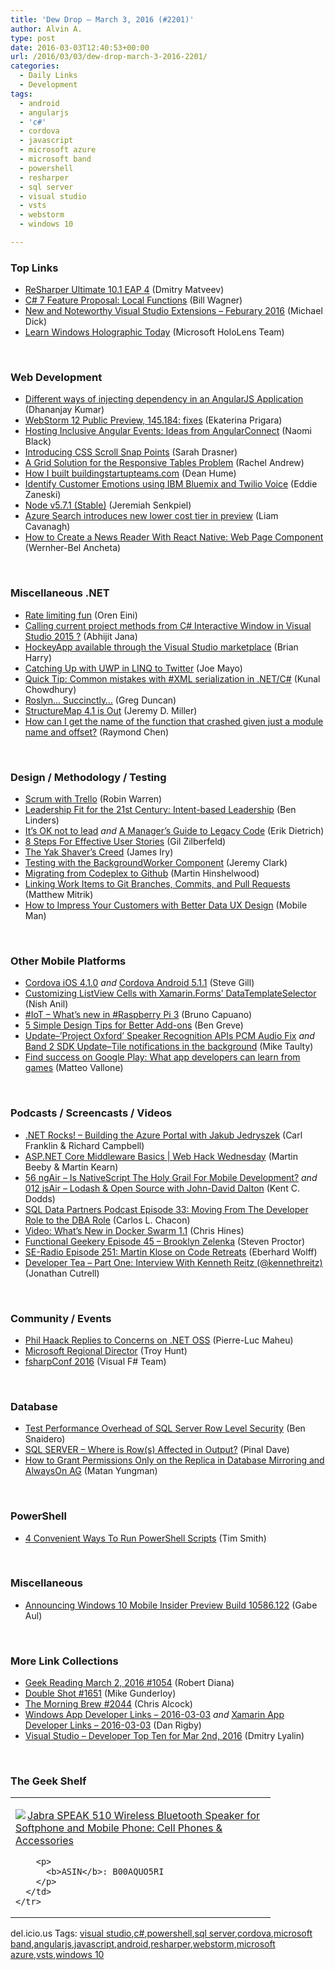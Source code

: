 ```yaml
---
title: 'Dew Drop – March 3, 2016 (#2201)'
author: Alvin A.
type: post
date: 2016-03-03T12:40:53+00:00
url: /2016/03/03/dew-drop-march-3-2016-2201/
categories:
  - Daily Links
  - Development
tags:
  - android
  - angularjs
  - 'c#'
  - cordova
  - javascript
  - microsoft azure
  - microsoft band
  - powershell
  - resharper
  - sql server
  - visual studio
  - vsts
  - webstorm
  - windows 10

---
```

### <a name="top"></a>Top Links

  * <a href="http://blog.jetbrains.com/dotnet/2016/03/02/resharper-ultimate-10-1-eap-4/" target="_blank">ReSharper Ultimate 10.1 EAP 4</a> (Dmitry Matveev)
  * <a href="http://thebillwagner.com/Blog/Item/2016-03-02-C7FeatureProposalLocalFunctions" target="_blank">C# 7 Feature Proposal: Local Functions</a> (Bill Wagner)
  * <a href="https://blogs.msdn.microsoft.com/visualstudio/2016/03/02/new-noteworthy-visual-studio-extensions-feburary-2016/" target="_blank">New and Noteworthy Visual Studio Extensions – Feburary 2016</a> (Michael Dick)
  * <a href="https://blogs.windows.com/buildingapps/2016/03/02/learn-windows-holographic-today/?WT.mc_id=DX_MVP4025064" target="_blank">Learn Windows Holographic Today</a> (Microsoft HoloLens Team)

&nbsp;

### <a name="web"></a>Web Development

  * <a href="http://debugmode.net/2016/03/02/different-ways-of-injecting-dependency-in-an-angularjs-application/" target="_blank">Different ways of injecting dependency in an AngularJS Application</a> (Dhananjay Kumar)
  * <a href="http://blog.jetbrains.com/webstorm/2016/03/webstorm-12-public-preview-145-184-fixes/" target="_blank">WebStorm 12 Public Preview, 145.184: fixes</a> (Ekaterina Prigara)
  * <a href="http://angularjs.blogspot.com/2016/03/hosting-inclusive-angular-events-ideas.html" target="_blank">Hosting Inclusive Angular Events: Ideas from AngularConnect</a> (Naomi Black)
  * <a href="https://css-tricks.com/introducing-css-scroll-snap-points/" target="_blank">Introducing CSS Scroll Snap Points</a> (Sarah Drasner)
  * <a href="http://www.rachelandrew.co.uk/archives/2016/03/02/a-grid-solution-for-the-responsive-tables-problem/" target="_blank">A Grid Solution for the Responsive Tables Problem</a> (Rachel Andrew)
  * <a href="http://feedproxy.google.com/~r/DeanHumesBlog/~3/MVyaUquRZUc/10138" target="_blank">How I built buildingstartupteams.com</a> (Dean Hume)
  * <a href="http://twilioinc.wpengine.com/2016/03/identify-customer-emotions-using-ibm-bluemix-and-twilio-voice.html" target="_blank">Identify Customer Emotions using IBM Bluemix and Twilio Voice</a> (Eddie Zaneski)
  * <a href="https://nodejs.org/en/blog/release/v5.7.1" target="_blank">Node v5.7.1 (Stable)</a> (Jeremiah Senkpiel)
  * <a href="https://azure.microsoft.com/blog/azure-search-introduces-new-lower-cost-tier-in-preview/" target="_blank">Azure Search introduces new lower cost tier in preview</a> (Liam Cavanagh)
  * <a href="http://code.tutsplus.com/tutorials/how-to-create-a-news-reader-with-react-native-web-page-component--cms-25993" target="_blank">How to Create a News Reader With React Native: Web Page Component</a> (Wernher-Bel Ancheta)

&nbsp;

### <a name="dotnet"></a>Miscellaneous .NET

  * <a href="http://feedproxy.google.com/~r/AyendeRahien/~3/AvMmr4TqgZI/rate-limiting-fun" target="_blank">Rate limiting fun</a> (Oren Eini)
  * <a href="http://dailydotnettips.com/2016/03/02/calling-a-current-project-method-from-c-interactive-window-in-visual-studio-2015/" target="_blank">Calling current project methods from C# Interactive Window in Visual Studio 2015 ?</a> (Abhijit Jana)
  * <a href="https://blogs.msdn.microsoft.com/bharry/2016/03/02/hockeyapp-available-through-the-visual-studio-marketplace/" target="_blank">HockeyApp available through the Visual Studio marketplace</a> (Brian Harry)
  * <a href="http://geekswithblogs.net/WinAZ/archive/2016/03/02/catching-up-with-uwp-in-linq-to-twitter.aspx" target="_blank">Catching Up with UWP in LINQ to Twitter</a> (Joe Mayo)
  * <a href="http://feedproxy.google.com/~r/kunal2383/~3/tHUG2jZwu_I/mistakes-in-xml-serialization.html" target="_blank">Quick Tip: Common mistakes with #XML serialization in .NET/C#</a> (Kunal Chowdhury)
  * <a href="https://channel9.msdn.com/coding4fun/blog/Roslyn-Succinctly?WT.mc_id=DX_MVP4025064" target="_blank">Roslyn&#8230; Succinctly&#8230;</a> (Greg Duncan)
  * <a href="http://jeremydmiller.com/2016/03/02/structuremap-4-1-is-out/" target="_blank">StructureMap 4.1 is Out</a> (Jeremy D. Miller)
  * <a href="https://blogs.msdn.microsoft.com/oldnewthing/20160302-00/?p=93103" target="_blank">How can I get the name of the function that crashed given just a module name and offset?</a> (Raymond Chen)

&nbsp;

### <a name="design"></a>Design / Methodology / Testing

  * <a href="http://www.infoq.com/articles/scrum-trello?utm_campaign=infoq_content&utm_source=infoq&utm_medium=feed&utm_term=global" target="_blank">Scrum with Trello</a> (Robin Warren)
  * <a href="http://www.infoq.com/news/2016/03/leadership-fit-marquet?utm_campaign=infoq_content&utm_source=infoq&utm_medium=feed&utm_term=global" target="_blank">Leadership Fit for the 21st Century: Intent-based Leadership</a> (Ben Linders)
  * <a href="http://www.infragistics.com/community/blogs/erikdietrich/archive/2016/03/03/it-39-s-ok-not-to-lead.aspx" target="_blank">It&#8217;s OK not to lead</a> _and_ <a href="http://blog.ndepend.com/managers-guide-legacy-code/" target="_blank">A Manager’s Guide to Legacy Code</a> (Erik Dietrich)
  * <a href="http://feedproxy.google.com/~r/gilzilberfeld/~3/8CEfsaE8nZo/8-steps-for-effective-user-stories.html" target="_blank">8 Steps For Effective User Stories</a> (Gil Zilberfeld)
  * <a href="http://james-iry.blogspot.com/2016/03/the-yak-shavers-creed.html" target="_blank">The Yak Shaver&#8217;s Creed</a> (James Iry)
  * <a href="http://jeremybytes.blogspot.com/2016/03/testing-with-backgroundworker-component.html" target="_blank">Testing with the BackgroundWorker Component</a> (Jeremy Clark)
  * <a href="http://nkdagility.com/migrating-codeplex-github/" target="_blank">Migrating from Codeplex to Github</a> (Martin Hinshelwood)
  * <a href="https://blogs.msdn.microsoft.com/visualstudioalm/2016/03/02/linking-work-items-to-git-branches-commits-and-pull-requests/" target="_blank">Linking Work Items to Git Branches, Commits, and Pull Requests</a> (Matthew Mitrik)
  * <a href="http://www.infragistics.com/community/blogs/mobileman/archive/2016/03/02/how-to-impress-your-customers-with-better-data-ux-design.aspx" target="_blank">How to Impress Your Customers with Better Data UX Design</a> (Mobile Man)

&nbsp;

### <a name="mobile"></a>Other Mobile Platforms

  * <a href="https://cordova.apache.org/announcements/2016/03/02/ios-4.1.0.html" target="_blank">Cordova iOS 4.1.0</a> _and_ <a href="https://cordova.apache.org/announcements/2016/03/02/cordova-android-5.1.1.html" target="_blank">Cordova Android 5.1.1</a> (Steve Gill)
  * <a href="https://blog.xamarin.com/customizing-list-view-cells-xamarin-forms-datatemplateselector/" target="_blank">Customizing ListView Cells with Xamarin.Forms’ DataTemplateSelector</a> (Nish Anil)
  * <a href="http://feedproxy.google.com/~r/elbruno/~3/ONBZ2QXfZyU/" target="_blank">#IoT – What’s new in #Raspberry Pi 3</a> (Bruno Capuano)
  * <a href="http://feedproxy.google.com/~r/GDBcode/~3/b_mtwqmDPog/5-simple-design-tips-for-better-add-ons.html" target="_blank">5 Simple Design Tips for Better Add-ons</a> (Ben Greve)
  * <a href="http://feedproxy.google.com/~r/mtaulty/~3/JTqfVjswrZE/" target="_blank">Update–’Project Oxford’ Speaker Recognition APIs PCM Audio Fix</a> _and_ <a href="http://feedproxy.google.com/~r/mtaulty/~3/yZ4wJ2IePdU/" target="_blank">Band 2 SDK Update–Tile notifications in the background</a> (Mike Taulty)
  * <a href="http://feedproxy.google.com/~r/blogspot/hsDu/~3/vD4sTtAR770/find-success-on-google-play-what-app.html" target="_blank">Find success on Google Play: What app developers can learn from games</a> (Matteo Vallone)

&nbsp;

### <a name="podcasts"></a>Podcasts / Screencasts / Videos

  * <a href="http://www.dotnetrocks.com/default.aspx?ShowNum=1265" target="_blank">.NET Rocks! &#8211; Building the Azure Portal with Jakub Jedryszek</a> (Carl Franklin & Richard Campbell)
  * <a href="https://channel9.msdn.com/Shows/Web-Hack-Wednesday/ASPNET-Core-Middleware-Basics?WT.mc_id=DX_MVP4025064" target="_blank">ASP.NET Core Middleware Basics | Web Hack Wednesday</a> (Martin Beeby & Martin Kearn)
  * <a href="http://audio.angularair.com/e/56-ngair-is-nativescript-the-holy-grail-for-mobile-development/" target="_blank">56 ngAir &#8211; Is NativeScript The Holy Grail For Mobile Development?</a> _and_ <a href="http://audio.javascriptair.com/e/012-jsair-lodash-open-source-with-john-david-dalton/" target="_blank">012 jsAir &#8211; Lodash & Open Source with John-David Dalton</a> (Kent C. Dodds)
  * <a href="http://sqldatapartners.com/2016/03/02/developer2dba/" target="_blank">SQL Data Partners Podcast Episode 33: Moving From The Developer Role to the DBA Role</a> (Carlos L. Chacon)
  * <a href="https://blog.docker.com/2016/03/video-whats-new-docker-swarm-1-1/" target="_blank">Video: What’s New in Docker Swarm 1.1</a> (Chris Hines)
  * <a href="https://www.functionalgeekery.com/episode-45-brooklyn-zelenka/" target="_blank">Functional Geekery Episode 45 – Brooklyn Zelenka</a> (Steven Proctor)
  * <a href="http://feedproxy.google.com/~r/se-radio/~3/9fqtHuhTHt4/" target="_blank">SE-Radio Episode 251: Martin Klose on Code Retreats</a> (Eberhard Wolff)
  * <a href="http://feedproxy.google.com/~r/DeveloperTea/~3/rwRNaw1L2KA/28047-part-one-interview-with-kenneth-reitz-kennethreitz" target="_blank">Developer Tea &#8211; Part One: Interview With Kenneth Reitz (@kennethreitz)</a> (Jonathan Cutrell)

&nbsp;

### <a name="events"></a>Community / Events

  * <a href="http://www.infoq.com/news/2016/03/open-source-phil-haack?utm_campaign=infoq_content&utm_source=infoq&utm_medium=feed&utm_term=global" target="_blank">Phil Haack Replies to Concerns on .NET OSS</a> (Pierre-Luc Maheu)
  * <a href="http://feedproxy.google.com/~r/TroyHunt/~3/keOjqBJST80/microsoft-regional-director.html" target="_blank">Microsoft Regional Director</a> (Troy Hunt)
  * <a href="https://blogs.msdn.microsoft.com/dotnet/2016/03/02/fsharpconf-2016/" target="_blank">fsharpConf 2016</a> (Visual F# Team)

&nbsp;

### <a name="sql"></a>Database

  * <a href="http://feedproxy.google.com/~r/MSSQLTips-LatestSqlServerTips/~3/ONutbzsz_hE/tip.asp" target="_blank">Test Performance Overhead of SQL Server Row Level Security</a> (Ben Snaidero)
  * <a href="http://blog.sqlauthority.com/2016/03/03/sql-server-rows-affected-output/" target="_blank">SQL SERVER – Where is Row(s) Affected in Output?</a> (Pinal Dave)
  * <a href="http://www.madeiradata.com/grant-permissions-only-database-mirroring/" target="_blank">How to Grant Permissions Only on the Replica in Database Mirroring and AlwaysOn AG</a> (Matan Yungman)

&nbsp;

### <a name="ps"></a>PowerShell

  * <a href="http://feedproxy.google.com/~r/MSSQLTips-LatestSqlServerTips/~3/-IYq8dH10Ho/tip.asp" target="_blank">4 Convenient Ways To Run PowerShell Scripts</a> (Tim Smith)

&nbsp;

### <a name="misc"></a>Miscellaneous

  * <a href="http://blogs.windows.com/windowsexperience/2016/03/02/announcing-windows-10-mobile-insider-preview-build-10586-122/?WT.mc_id=DX_MVP4025064" target="_blank">Announcing Windows 10 Mobile Insider Preview Build 10586.122</a> (Gabe Aul)

&nbsp;

### <a name="links"></a>More Link Collections

  * <a href="http://feeds.regulargeek.com/~r/RegularGeek/~3/q-xJvZuLdZw/" target="_blank">Geek Reading March 2, 2016 #1054</a> (Robert Diana)
  * <a href="http://afreshcup.com/home/2016/3/2/double-shot-1651.html" target="_blank">Double Shot #1651</a> (Mike Gunderloy)
  * <a href="http://feedproxy.google.com/~r/ReflectivePerspective/~3/ZDK8IuQ9fUU/" target="_blank">The Morning Brew #2044</a> (Chris Alcock)
  * <a href="http://windowsappdev.com/2016/03/windows-app-developer-links-2016-03-03/" target="_blank">Windows App Developer Links &#8211; 2016-03-03</a> _and_ <a href="http://allaboutxamarin.com/2016/03/xamarin-app-developer-links-2016-03-03/" target="_blank">Xamarin App Developer Links &#8211; 2016-03-03</a> (Dan Rigby)
  * <a href="http://www.lyalin.com/2016/03/02/visual-studio-developer-top-ten-for-mar-2nd-2016/" target="_blank">Visual Studio – Developer Top Ten for Mar 2nd, 2016</a> (Dmitry Lyalin)

&nbsp;

### <a name="shelf"></a>The Geek Shelf

<div id="scid:7dc1bd33-94bd-46fd-a20b-0131235bcd47:9e26bb63-81c5-4d9b-86ca-55f6f3807cd0" class="wlWriterEditableSmartContent" style="float: none; padding-bottom: 0px; padding-top: 0px; padding-left: 0px; margin: 0px; display: inline; padding-right: 0px">
  <table cellspacing="0" cellpadding="2" width="400" border="0" unselectable="on">
    <tr>
      <td valign="top" width="400">
        <p>
          <a title="Jabra SPEAK 510 Wireless Bluetooth Speaker for Softphone and Mobile Phone: Cell Phones & Accessories" href="http://www.amazon.com/exec/obidos/ASIN/B00AQUO5RI/amavin-20"><img data-recalc-dims="1" decoding="async" src="https://i0.wp.com/images.amazon.com/images/P/B00AQUO5RI.01.MZZZZZZZ.jpg?w=660" border="0" align="left" style="float:left" />Jabra SPEAK 510 Wireless Bluetooth Speaker for Softphone and Mobile Phone: Cell Phones & Accessories</a>
        </p>
        
        <p>
          <b>ASIN</b>: B00AQUO5RI
        </p>
      </td>
    </tr>
  </table>
</div>

<div id="scid:0767317B-992E-4b12-91E0-4F059A8CECA8:06cf67eb-b08a-4e1c-846f-8048f061ceea" class="wlWriterEditableSmartContent" style="float: none; padding-bottom: 0px; padding-top: 0px; padding-left: 0px; margin: 0px; display: inline; padding-right: 0px">
  del.icio.us Tags: <a href="http://del.icio.us/popular/visual+studio" rel="tag">visual studio</a>,<a href="http://del.icio.us/popular/c%23" rel="tag">c#</a>,<a href="http://del.icio.us/popular/powershell" rel="tag">powershell</a>,<a href="http://del.icio.us/popular/sql+server" rel="tag">sql server</a>,<a href="http://del.icio.us/popular/cordova" rel="tag">cordova</a>,<a href="http://del.icio.us/popular/microsoft+band" rel="tag">microsoft band</a>,<a href="http://del.icio.us/popular/angularjs" rel="tag">angularjs</a>,<a href="http://del.icio.us/popular/javascript" rel="tag">javascript</a>,<a href="http://del.icio.us/popular/android" rel="tag">android</a>,<a href="http://del.icio.us/popular/resharper" rel="tag">resharper</a>,<a href="http://del.icio.us/popular/webstorm" rel="tag">webstorm</a>,<a href="http://del.icio.us/popular/microsoft+azure" rel="tag">microsoft azure</a>,<a href="http://del.icio.us/popular/vsts" rel="tag">vsts</a>,<a href="http://del.icio.us/popular/windows+10" rel="tag">windows 10</a>
</div>